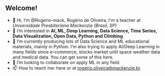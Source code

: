## Welcome!

- 👋 Hi, I’m @Rogerio-mack, Rogério de Oliveira, I'm a teacher at *Universidade Presbiteriana Mackenzie (Brasil, SP)*  
- 👀 I’m interested in **AI, ML, Deep Learning, Data Science, Time Series, Data Visualization, Open Data, Python and Climbing**
- 🌱 I’m currently producing lots of Data Science and ML educational materials, mainly in Python. I’m also trying to apply AI/Deep Learning in many fields since e-commerce, stocks market until space weather data and medical data. You can get some of this here.
- 💞️ I’m looking to collaborate on apply ML in any field.
- 📫 How to reach me: here or at rogerio.oliveira@mackenzie.br

<!---
Rogerio-mack/Rogerio-mack is a ✨ special ✨ repository because its `README.md` (this file) appears on your GitHub profile.
You can click the Preview link to take a look at your changes.
--->

